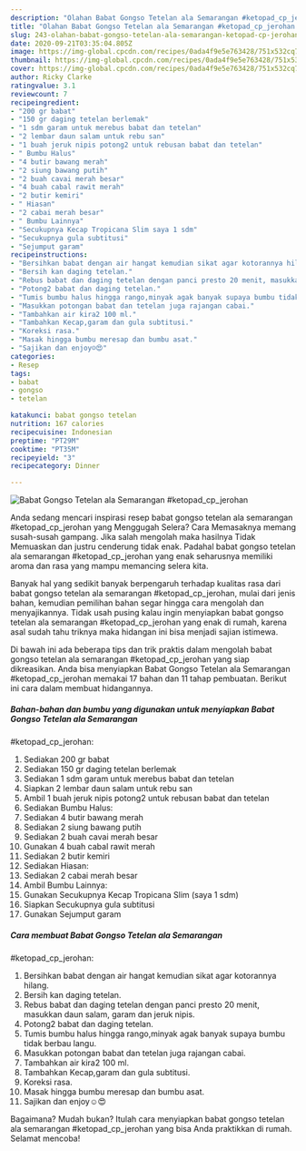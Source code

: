 ```yaml
---
description: "Olahan Babat Gongso Tetelan ala Semarangan #ketopad_cp_jerohan | Cara Bikin Babat Gongso Tetelan ala Semarangan #ketopad_cp_jerohan Yang Enak Dan Mudah"
title: "Olahan Babat Gongso Tetelan ala Semarangan #ketopad_cp_jerohan | Cara Bikin Babat Gongso Tetelan ala Semarangan #ketopad_cp_jerohan Yang Enak Dan Mudah"
slug: 243-olahan-babat-gongso-tetelan-ala-semarangan-ketopad-cp-jerohan-cara-bikin-babat-gongso-tetelan-ala-semarangan-ketopad-cp-jerohan-yang-enak-dan-mudah
date: 2020-09-21T03:35:04.805Z
image: https://img-global.cpcdn.com/recipes/0ada4f9e5e763428/751x532cq70/babat-gongso-tetelan-ala-semarangan-ketopad_cp_jerohan-foto-resep-utama.jpg
thumbnail: https://img-global.cpcdn.com/recipes/0ada4f9e5e763428/751x532cq70/babat-gongso-tetelan-ala-semarangan-ketopad_cp_jerohan-foto-resep-utama.jpg
cover: https://img-global.cpcdn.com/recipes/0ada4f9e5e763428/751x532cq70/babat-gongso-tetelan-ala-semarangan-ketopad_cp_jerohan-foto-resep-utama.jpg
author: Ricky Clarke
ratingvalue: 3.1
reviewcount: 7
recipeingredient:
- "200 gr babat"
- "150 gr daging tetelan berlemak"
- "1 sdm garam untuk merebus babat dan tetelan"
- "2 lembar daun salam untuk rebu san"
- "1 buah jeruk nipis potong2 untuk rebusan babat dan tetelan"
- " Bumbu Halus"
- "4 butir bawang merah"
- "2 siung bawang putih"
- "2 buah cavai merah besar"
- "4 buah cabal rawit merah"
- "2 butir kemiri"
- " Hiasan"
- "2 cabai merah besar"
- " Bumbu Lainnya"
- "Secukupnya Kecap Tropicana Slim saya 1 sdm"
- "Secukupnya gula subtitusi"
- "Sejumput garam"
recipeinstructions:
- "Bersihkan babat dengan air hangat kemudian sikat agar kotorannya hilang."
- "Bersih kan daging tetelan."
- "Rebus babat dan daging tetelan dengan panci presto 20 menit, masukkan daun salam, garam dan jeruk nipis."
- "Potong2 babat dan daging tetelan."
- "Tumis bumbu halus hingga rango,minyak agak banyak supaya bumbu tidak berbau langu."
- "Masukkan potongan babat dan tetelan juga rajangan cabai."
- "Tambahkan air kira2 100 ml."
- "Tambahkan Kecap,garam dan gula subtitusi."
- "Koreksi rasa."
- "Masak hingga bumbu meresap dan bumbu asat."
- "Sajikan dan enjoy☺️😍"
categories:
- Resep
tags:
- babat
- gongso
- tetelan

katakunci: babat gongso tetelan 
nutrition: 167 calories
recipecuisine: Indonesian
preptime: "PT29M"
cooktime: "PT35M"
recipeyield: "3"
recipecategory: Dinner

---
```



![Babat Gongso Tetelan ala Semarangan
#ketopad_cp_jerohan](https://img-global.cpcdn.com/recipes/0ada4f9e5e763428/751x532cq70/babat-gongso-tetelan-ala-semarangan-ketopad_cp_jerohan-foto-resep-utama.jpg)

Anda sedang mencari inspirasi resep babat gongso tetelan ala semarangan
#ketopad_cp_jerohan yang Menggugah Selera? Cara Memasaknya memang susah-susah gampang. Jika salah mengolah maka hasilnya Tidak Memuaskan dan justru cenderung tidak enak. Padahal babat gongso tetelan ala semarangan
#ketopad_cp_jerohan yang enak seharusnya memiliki aroma dan rasa yang mampu memancing selera kita.



Banyak hal yang sedikit banyak berpengaruh terhadap kualitas rasa dari babat gongso tetelan ala semarangan
#ketopad_cp_jerohan, mulai dari jenis bahan, kemudian pemilihan bahan segar hingga cara mengolah dan menyajikannya. Tidak usah pusing kalau ingin menyiapkan babat gongso tetelan ala semarangan
#ketopad_cp_jerohan yang enak di rumah, karena asal sudah tahu triknya maka hidangan ini bisa menjadi sajian istimewa.


Di bawah ini ada beberapa tips dan trik praktis dalam mengolah babat gongso tetelan ala semarangan
#ketopad_cp_jerohan yang siap dikreasikan. Anda bisa menyiapkan Babat Gongso Tetelan ala Semarangan
#ketopad_cp_jerohan memakai 17 bahan dan 11 tahap pembuatan. Berikut ini cara dalam membuat hidangannya.

<!--inarticleads1-->

##### Bahan-bahan dan bumbu yang digunakan untuk menyiapkan Babat Gongso Tetelan ala Semarangan
#ketopad_cp_jerohan:

1. Sediakan 200 gr babat
1. Sediakan 150 gr daging tetelan berlemak
1. Sediakan 1 sdm garam untuk merebus babat dan tetelan
1. Siapkan 2 lembar daun salam untuk rebu san
1. Ambil 1 buah jeruk nipis potong2 untuk rebusan babat dan tetelan
1. Sediakan  Bumbu Halus:
1. Sediakan 4 butir bawang merah
1. Sediakan 2 siung bawang putih
1. Sediakan 2 buah cavai merah besar
1. Gunakan 4 buah cabal rawit merah
1. Sediakan 2 butir kemiri
1. Sediakan  Hiasan:
1. Sediakan 2 cabai merah besar
1. Ambil  Bumbu Lainnya:
1. Gunakan Secukupnya Kecap Tropicana Slim (saya 1 sdm)
1. Siapkan Secukupnya gula subtitusi
1. Gunakan Sejumput garam




<!--inarticleads2-->

##### Cara membuat Babat Gongso Tetelan ala Semarangan
#ketopad_cp_jerohan:

1. Bersihkan babat dengan air hangat kemudian sikat agar kotorannya hilang.
1. Bersih kan daging tetelan.
1. Rebus babat dan daging tetelan dengan panci presto 20 menit, masukkan daun salam, garam dan jeruk nipis.
1. Potong2 babat dan daging tetelan.
1. Tumis bumbu halus hingga rango,minyak agak banyak supaya bumbu tidak berbau langu.
1. Masukkan potongan babat dan tetelan juga rajangan cabai.
1. Tambahkan air kira2 100 ml.
1. Tambahkan Kecap,garam dan gula subtitusi.
1. Koreksi rasa.
1. Masak hingga bumbu meresap dan bumbu asat.
1. Sajikan dan enjoy☺️😍




Bagaimana? Mudah bukan? Itulah cara menyiapkan babat gongso tetelan ala semarangan
#ketopad_cp_jerohan yang bisa Anda praktikkan di rumah. Selamat mencoba!
